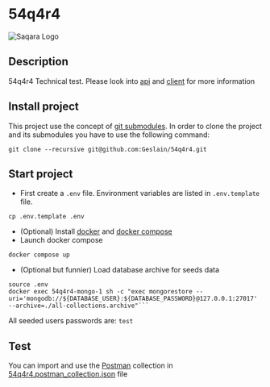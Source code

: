 # 54q4r4

![Saqara Logo](https://cdn.jaimelesstartups.fr/wp-content/uploads/2021/09/Logo-Saqara-1500x535.jpg
"Saqara Logo")

## Description

54q4r4 Technical test. Please look into [api](api) and [client](client) for more information

## Install project

This project use the concept of [git submodules](https://git-scm.com/book/en/v2/Git-Tools-Submodules). In order to clone the project and its submodules you have to use the following command:

```
git clone --recursive git@github.com:Geslain/54q4r4.git
```

## Start project

* First create a `.env` file. Environment variables are listed in `.env.template` file.

```
cp .env.template .env
```

* (Optional) Install [docker](https://docs.docker.com/engine/install/) and [docker compose](https://docs.docker.com/compose/install/)
* Launch docker compose
```
docker compose up
```
* (Optional but funnier) Load database archive for seeds data
```shell
source .env
docker exec 54q4r4-mongo-1 sh -c "exec mongorestore --uri='mongodb://${DATABASE_USER}:${DATABASE_PASSWORD}@127.0.0.1:27017'  --archive=./all-collections.archive"```
```

All seeded users passwords are: `test`

## Test

You can import and use the [Postman](https://www.postman.com/) collection in [54q4r4.postman_collection.json](54q4r4.postman_collection.json) file
